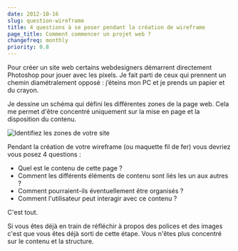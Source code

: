 ```yaml
---
date: 2012-10-16
slug: question-wireframe
title: 4 questions à se poser pendant la création de wireframe
page_title: Comment commencer un projet web ?
changefreq: monthly
priority: 0.8
---
```


Pour créer un site web certains webdesigners démarrent directement Photoshop pour jouer avec les pixels.
Je fait parti de ceux qui prennent un chemin diamétralement opposé : j’éteins mon PC et je prends un papier et du crayon.

Je dessine un schéma qui défini les différentes zones de la page web. Cela me permet d'être concentré uniquement sur la mise en page et la disposition du contenu.

![Identifiez les zones de votre site](blog/legacy/2012/10/question_wireframe.png?raw=true)


Pendant la création de votre wireframe (ou maquette fil de fer) vous devriez vous posez 4 questions :

* Quel est le contenu de cette page ?
* Comment les différents éléments de contenu sont liés les un aux autres ?
* Comment pourraient-ils éventuellement être organisés ?
* Comment l'utilisateur peut interagir avec ce contenu ?


C'est tout.


Si vous êtes déjà en train de réfléchir à propos des polices et des images c'est que vous êtes déjà sorti de cette étape. Vous n'êtes plus concentré sur le contenu et la structure.
